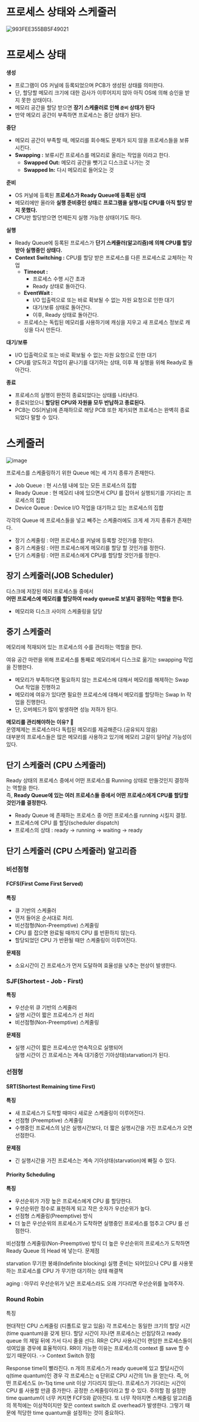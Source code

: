 # 프로세스 상태와 스케줄러 
![993FEE355BB5F49021](https://user-images.githubusercontent.com/50267433/138325487-3b8d6325-2375-415f-84ec-32552e8e01bc.jpg)

# 프로세스 상태 
**생성**    
* 프로그램이 OS 커널에 등록되었으며 PCB가 생성된 상태를 의미한다.    
* 단, 할당할 메모리 크기에 대한 검사가 이루어지지 않아 아직 OS에 의해 승인을 받지 못한 상태이다.   
* 메모리 공간을 할당 받으면 **장기 스케줄러로 인해 `준비` 상태가 된다**   
* 만약 메모리 공간이 부족하면 프로세스는 중단 상태가 된다. 
  
**중단**  
* 메모리 공간이 부족할 때, 메모리를 회수해도 문제가 되지 않을 프로세스들을 보류시킨다.    
* **Swapping :** 보류시킨 프로세스를 메모리로 올리는 작업을 이라고 한다.
    * **Swapped Out:** 메모리 공간을 뺏기고 디스크로 나가는 것 
    * **Swapped In:** 다시 메모리로 들어오는 것   

**준비**
* OS 커널에 등록된 **프로세스가 Ready Queue에 등록된 상태**      
* 메모리에만 올라와 **실행 준비중인 상태**로 **프로그램을 실행시킬 CPU를 아직 할당 받지 못했다.**      
* CPU만 할당받으면 언제든지 실행 가능한 상태이기도 하다.    

**실행**   
* Ready Queue에 등록된 프로세스가 **단기 스케줄러(알고리즘)에 의해 CPU를 할당 받아 실행중인 상태다.**   
* **Context Switching :** CPU를 할당 받은 프로세스를 다른 프로세스로 교체하는 작업    
    * **Timeout :** 
        * 프로세스 수행 시간 초과    
        * Ready 상태로 돌아간다.        
    * **EventWait :** 
        * I/O 입출력으로 또는 바로 확보될 수 없는 자원 요청으로 인한 대기    
        * 대기/보류 상태로 돌아간다.     
        * 이후, Ready 상태로 돌아간다.     
    * 프로세스는 독립된 메모리를 사용하기에 캐싱을 지우고 새 프로세스 정보로 캐싱을 다시 만든다.    

**대기/보류**   
* I/O 입출력으로 또는 바로 확보될 수 없는 자원 요청으로 인한 대기        
* CPU를 양도하고 작업이 끝나기를 대기하는 상태, 이후 재 실행을 위해 Ready로 돌아간다.    
   
**종료**      
* 프로세스의 실행이 완전히 종료되었다는 상태를 나타낸다.     
* 종료되었으니 **할당된 CPU와 자원을 모두 반납하고 종료된다.**     
* PCB는 OS(커널)에 존재하므로 해당 PCB 또한 제거되면 프로세스는 완벽히 종료되었다 말할 수 있다.   

# 스케줄러   
![image](https://user-images.githubusercontent.com/50267433/138328478-5445bf04-622a-4c3c-8ae5-5baa04d0809a.png)

프로세스를 스케줄링하기 위한 Queue 에는 세 가지 종류가 존재한다.

* Job Queue : 현 시스템 내에 있는 모든 프로세스의 집합
* Ready Queue : 현 메모리 내에 있으면서 CPU 를 잡아서 실행되기를 기다리는 프로세스의 집합
* Device Queue : Device I/O 작업을 대기하고 있는 프로세스의 집합


각각의 Queue 에 프로세스들을 넣고 빼주는 스케줄러에도 크게 세 가지 종류가 존재한다.   
   
* 장기 스케줄링 : 어떤 프로세스를 커널에 등록할 것인가를 정한다.  
* 중기 스케줄링 : 어떤 프로세스에게 메모리를 할당 할 것인가를 정한다.  
* 단기 스케줄링 : 어떤 프로세스에게 CPU를 할당할 것인가를 정한다.     

## 장기 스케줄러(JOB Scheduler)     
디스크에 저장된 여러 프로세스들 중에서           
**어떤 프로세스에 메모리를 할당하여 ready queue로 보낼지 결정하는 역할을 한다.**             

* 메모리와 디스크 사이의 스케줄링을 담당    

## 중기 스케줄러  
     
메모리에 적재되어 있는 프로세스의 수를 관리하는 역할을 한다.        
        
여유 공간 마련을 위해 프로세스를 통째로 메모리에서 디스크로 옮기는 swapping 작업을 진행한다.     
* 메모리가 부족하다면 필요하지 않는 프로세스에 대해서 메모리를 해제하는 Swap Out 작업을 진행하고      
* 메모리에 여유가 있다면 필요한 프로세스에 대해서 메모리를 할당하는 Swap In 작업을 진행한다.        
* 단, 오버헤드가 많이 발생하면 성능 저하가 된다.         
       
**메모리를 관리해야하는 이유? 🤔**       
운영체제는 프로세스마다 독립된 메모리를 제공해준다.(공유되지 않음)      
대부분의 프로세스들은 많은 메모리를 사용하고 있기에 메모리 고갈이 일어날 가능성이 있다.     

## 단기 스케줄러 (CPU 스케줄러)   
     
Ready 상태의 프로세스 중에서 어떤 프로세스를 Running 상태로 만들것인지 결정하는 역할을 한다.   
즉, **Ready Queue에 있는 여러 프로세스들 중에서 어떤 프로세스에게 CPU를 할당할 것인가를 결정한다.**   
   
* Ready Queue 에 존재하는 프로세스 중 어떤 프로세스를 running 시킬지 결정.
* 프로세스에 CPU 를 할당(scheduler dispatch)
* 프로세스의 상태 : ready -> running -> waiting -> ready


## 단기 스케줄러 (CPU 스케줄러) 알고리즘   
### 비선점형 
#### FCFS(First Come First Served)
            
**특징**  
* 큐 기반의 스케줄러   
* 먼저 들어온 순서대로 처리.  
* 비선점형(Non-Preemptive) 스케줄링   
* CPU 를 잡으면 완료될 때까지 CPU 를 반환하지 않는다.  
* 할당되었던 CPU 가 반환될 때만 스케줄링이 이루어진다.   
    
**문제점**
* 소요시간이 긴 프로세스가 먼저 도달하여 효율성을 낮추는 현상이 발생한다.

### SJF(Shortest - Job - First)
    
**특징**  
* 우선순위 큐 기반의 스케줄러   
* 실행 시간이 짧은 프로세스가 선 처리   
* 비선점형(Non-Preemptive) 스케줄링

**문제점**    
* 실행 시간이 짧은 프로세스만 연속적으로 실행되어        
  실행 시간이 긴 프로세스는 계속 대기중인 기아상태(starvation)가 된다.   
   
### 선점형  
#### SRT(Shortest Remaining time First)
   
**특징**   
* 새 프로세스가 도착할 때마다 새로운 스케줄링이 이루어진다.
* 선점형 (Preemptive) 스케줄링
* 수행중인 프로세스의 남은 실행시간보다, 더 짧은 실행시간을 가진 프로세스가 오면 선점한다.    
     
**문제점**    
* 긴 실행시간을 가진 프로세스는 계속 기아상태(starvation)에 빠질 수 있다.   
       
#### Priority Scheduling
   
**특징**      
* 우선순위가 가장 높은 프로세스에게 CPU 를 할당한다.
* 우선순위란 정수로 표현하게 되고 작은 숫자가 우선순위가 높다.
* 선점형 스케줄링(Preemptive) 방식
* 더 높은 우선순위의 프로세스가 도착하면 실행중인 프로세스를 멈추고 CPU 를 선점한다.


비선점형 스케줄링(Non-Preemptive) 방식
더 높은 우선순위의 프로세스가 도착하면 Ready Queue 의 Head 에 넣는다.
문제점

starvation
무기한 봉쇄(Indefinite blocking)
실행 준비는 되어있으나 CPU 를 사용못하는 프로세스를 CPU 가 무기한 대기하는 상태
해결책

aging : 아무리 우선순위가 낮은 프로세스라도 오래 기다리면 우선순위를 높여주자.

### Round Robin
특징

현대적인 CPU 스케줄링 (디폴트로 알고 있음)
각 프로세스는 동일한 크기의 할당 시간(time quantum)을 갖게 된다.
할당 시간이 지나면 프로세스는 선점당하고 ready queue 의 제일 뒤에 가서 다시 줄을 선다.
RR은 CPU 사용시간이 랜덤한 프로세스들이 섞여있을 경우에 효율적이다.
RR이 가능한 이유는 프로세스의 context 를 save 할 수 있기 때문이다. -> Context Switch
장점

Response time이 빨라진다.
n 개의 프로세스가 ready queue에 있고 할당시간이 q(time quantum)인 경우 각 프로세스는 q 단위로 CPU 시간의 1/n 을 얻는다.
즉, 어떤 프로세스도 (n-1)q time unit 이상 기다리지 않는다.
프로세스가 기다리는 시간이 CPU 를 사용할 만큼 증가한다.
공정한 스케줄링이라고 할 수 있다.
주의할 점
설정한 time quantum이 너무 커지면 FCFS와 같아진다.
또 너무 작아지면 스케줄링 알고리즘의 목적에는 이상적이지만 잦은 context switch 로 overhead가 발생한다.
그렇기 때문에 적당한 time quantum을 설정하는 것이 중요하다.




